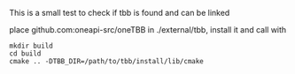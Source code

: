 This is a small test to check if tbb is found and can be linked

place github.com:oneapi-src/oneTBB in ./external/tbb, install it and call with
```
mkdir build
cd build
cmake .. -DTBB_DIR=/path/to/tbb/install/lib/cmake
```
